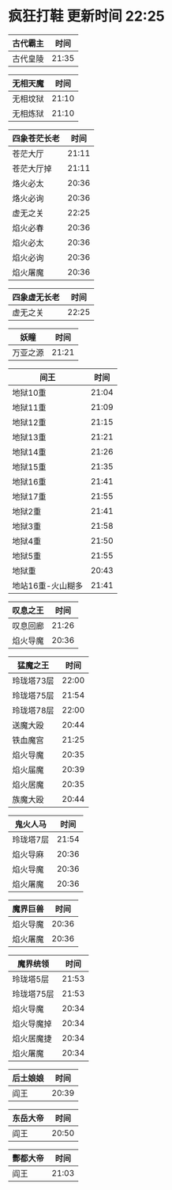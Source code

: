 # 疯狂打鞋 更新时间 22:25

| 古代霸主   | 时间    |
|--------|-------|
| 古代皇陵 | 21:35 |

| 无相天魔   | 时间    |
|--------|-------|
| 无相坟狱 | 21:10 |
| 无相炼狱 | 21:10 |

| 四象苍茫长老   | 时间    |
|--------|-------|
| 苍茫大厅 | 21:11 |
| 苍茫大厅掉 | 21:11 |
| 烙火必太 | 20:36 |
| 烙火必询 | 20:36 |
| 虚无之关 | 22:25 |
| 焰火必春 | 20:36 |
| 焰火必太 | 20:36 |
| 焰火必询 | 20:36 |
| 焰火屠魔 | 20:36 |

| 四象虚无长老   | 时间    |
|--------|-------|
| 虚无之关 | 22:25 |

| 妖瞳   | 时间    |
|--------|-------|
| 万亚之源 | 21:21 |

| 间王   | 时间    |
|--------|-------|
| 地狱10重 | 21:04 |
| 地狱11重 | 21:09 |
| 地狱12重 | 21:15 |
| 地狱13重 | 21:21 |
| 地狱14重 | 21:26 |
| 地狱15重 | 21:35 |
| 地狱16重 | 21:41 |
| 地狱17重 | 21:55 |
| 地狱2重 | 21:41 |
| 地狱3重 | 21:58 |
| 地狱4重 | 21:50 |
| 地狱5重 | 21:55 |
| 地狱重 | 20:43 |
| 地站16重-火山糊多 | 21:41 |

| 叹息之王   | 时间    |
|--------|-------|
| 叹息回廊 | 21:26 |
| 焰火导魔 | 20:36 |

| 猛魔之王   | 时间    |
|--------|-------|
| 玲珑塔73层 | 22:00 |
| 玲珑塔75层 | 21:54 |
| 玲珑塔78层 | 22:00 |
| 送魔大殴 | 20:44 |
| 铁血魔宫 | 21:25 |
| 焰火导魔 | 20:35 |
| 焰火届魔 | 20:39 |
| 焰火居魔 | 20:35 |
| 族魔大殴 | 20:44 |

| 鬼火人马   | 时间    |
|--------|-------|
| 玲珑塔7层 | 21:54 |
| 焰火导麻 | 20:36 |
| 焰火导魔 | 20:36 |
| 焰火屠魔 | 20:36 |

| 魔界巨兽   | 时间    |
|--------|-------|
| 焰火导魔 | 20:36 |
| 焰火屠魔 | 20:36 |

| 魔界统领   | 时间    |
|--------|-------|
| 玲珑塔5层 | 21:53 |
| 玲珑塔75层 | 21:53 |
| 焰火导魔 | 20:34 |
| 焰火导魔掉 | 20:34 |
| 焰火居魔捷 | 20:34 |
| 焰火屠魔 | 20:34 |

| 后土娘娘   | 时间    |
|--------|-------|
| 阎王 | 20:39 |

| 东岳大帝   | 时间    |
|--------|-------|
| 阎王 | 20:50 |

| 酆都大帝   | 时间    |
|--------|-------|
| 阎王 | 21:03 |